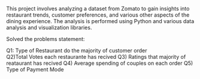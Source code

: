 This project involves analyzing a dataset from Zomato to gain insights into restaurant trends, customer preferences, and various other aspects of the dining experience. The analysis is performed using Python and various data analysis and visualization libraries.

Solved the problems statement:

Q1: Type of Restaurant do the  majority of customer order  
Q2)Total Votes each restaurante has recived
Q3) Ratings that majority of reataurant has recived 
Q4) Average spending of couples on each order
Q5) Type of Payment Mode


